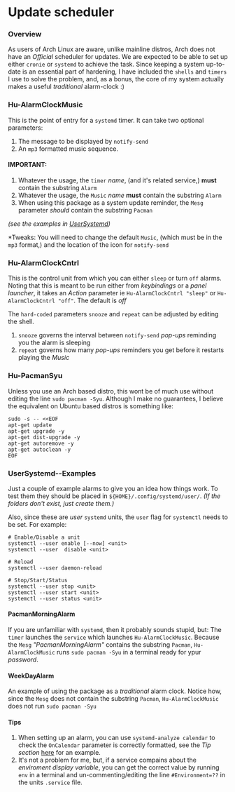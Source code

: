 # Update scheduler

### Overview
As users of Arch Linux are aware, unlike mainline distros, Arch does not have an *Official* scheduler for updates. We are expected to be able to set up either `cronie` or `systemd` to achieve the task. Since keeping a system up-to-date is an essential part of hardening, I have included the `shells` and `timers` I use to solve the problem, and, as a bonus, the core of my system actually makes a useful *traditional* alarm-clock :)


### Hu-AlarmClockMusic
This is the point of entry for a `systemd` timer. It can take two optional parameters:
1. The message to be displayed by `notify-send`
1. An `mp3` formatted music sequence.

#### IMPORTANT:
1. Whatever the usage, the `timer`  *name*, (and it's related service,) **must** contain the substring `Alarm`
1. Whatever the usage, the `Music` *name* **must** contain the substring `Alarm`
1. When using this package as a system update reminder, the `Mesg` parameter *should* contain the substring `Pacman`

*(see the examples in [UserSystemd](UserSystemd))*

*Tweaks: You will need to change the default `Music`, (which must be in the `mp3` format,) and the location of the icon for `notify-send`


### Hu-AlarmClockCntrl
This is the control unit from which you can either `sleep` or turn `off` alarms. Noting that this is meant to be run either from *keybindings* or a *panel launcher*, it takes an *Action* parameter ie `Hu-AlarmClockCntrl "sleep"` or `Hu-AlarmClockCntrl "off"`. The default is *off*

The `hard-coded` parameters `snooze` and `repeat` can be adjusted by editing the shell.
1. `snooze` governs the interval between `notify-send` *pop-ups* reminding you the alarm is sleeping
2. `repeat` governs how many *pop-ups* reminders you get before it restarts playing the *Music*


### Hu-PacmanSyu
Unless you use an Arch based distro, this wont be of much use without editing the line `sudo pacman -Syu`. Although I make no guarantees, I believe the equivalent on Ubuntu based distros is something like:
```
sudo -s -- <<EOF
apt-get update
apt-get upgrade -y
apt-get dist-upgrade -y
apt-get autoremove -y
apt-get autoclean -y
EOF
```


### UserSystemd--Examples
Just a couple of example alarms to give you an idea how things work. To test them they should be placed in `${HOME}/.config/systemd/user/`. *(If the folders don't exist, just create them.)*

Also, since these are *user* `systemd` units, the `user` flag for `systemctl` needs to be set. For example:
```
# Enable/Disable a unit
systemctl --user enable [--now] <unit>
systemctl --user  disable <unit>

# Reload
systemctl --user daemon-reload

# Stop/Start/Status
systemctl --user stop <unit>
systemctl --user start <unit>
systemctl --user status <unit>

```

#### PacmanMorningAlarm
If you are unfamiliar with `systemd`, then it probably sounds stupid, but: The `timer` launches the `service` which launches `Hu-AlarmClockMusic`. Because the `Mesg` *"PacmanMorningAlarm"* contains the substring `Pacman`, `Hu-AlarmClockMusic` runs `sudo pacman -Syu` in a terminal ready for ypur *password*.

#### WeekDayAlarm
An example of using the package as a *traditional* alarm clock. Notice how, since the `Mesg` does not contain the substring `Pacman`, `Hu-AlarmClockMusic` does not run `sudo pacman -Syu`

#### Tips
1. When setting up an alarm, you can use `systemd-analyze calendar` to check the `OnCalendar` parameter is correctly formatted, see the *Tip section* [here](https://wiki.archlinux.org/index.php/Systemd/Timers#Realtime_timer) for an example.
1. It's not a problem for me, but, if a service compains about the *enviroment display variable*, you can get the correct value by running `env` in a terminal and un-commenting/editing the line `#Environment=??` in the units `.service` file.


